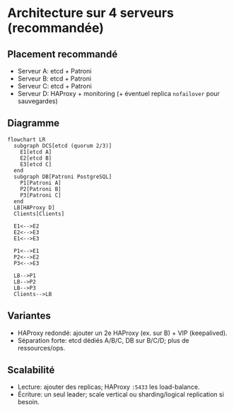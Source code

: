 # Architecture sur 4 serveurs (recommandée)

## Placement recommandé
- Serveur A: etcd + Patroni
- Serveur B: etcd + Patroni
- Serveur C: etcd + Patroni
- Serveur D: HAProxy + monitoring (+ éventuel replica `nofailover` pour sauvegardes)

## Diagramme
```mermaid
flowchart LR
  subgraph DCS[etcd (quorum 2/3)]
    E1[etcd A]
    E2[etcd B]
    E3[etcd C]
  end
  subgraph DB[Patroni PostgreSQL]
    P1[Patroni A]
    P2[Patroni B]
    P3[Patroni C]
  end
  LB[HAProxy D]
  Clients[Clients]

  E1<-->E2
  E2<-->E3
  E1<-->E3

  P1<-->E1
  P2<-->E2
  P3<-->E3

  LB-->P1
  LB-->P2
  LB-->P3
  Clients-->LB
```

## Variantes
- HAProxy redondé: ajouter un 2e HAProxy (ex. sur B) + VIP (keepalived).
- Séparation forte: etcd dédiés A/B/C, DB sur B/C/D; plus de ressources/ops.

## Scalabilité
- Lecture: ajouter des replicas; HAProxy `:5433` les load-balance.
- Écriture: un seul leader; scale vertical ou sharding/logical replication si besoin.
